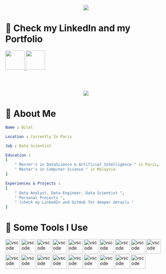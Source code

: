 <p align="center">
  <img src="https://capsule-render.vercel.app/api?text=Welcome%20To%20My%20GitHub%20🐱‍💻&stroke=B897FF&strokeWidth=1&fontSize=60&animation=fadeIn&type=waving&color=gradient&height=150"/>
</p>


# 📡 Check my LinkedIn and my Portfolio 

<!--'''https://mir-s3-cdn-cf.behance.net/project_modules/hd/65146e108618417.5fc18f77d06e9.gif
https://i.pinimg.com/originals/54/3d/5f/543d5fded3731b85a43d378cc4098584.gif
https://64.media.tumblr.com/ebf790562c0d96efdd8915a978a73f9b/ff4a6b2f72fd28e0-8d/s1280x1920/aeddac6c26a384c4efa4a7de308582dd9ebc8b33.gif
https://64.media.tumblr.com/b489fa0765b72cf150301eca9557310e/cfaa77d9655247d0-bf/s540x810/d6924705e261e896d44c8e2053bf58d35f0a1487.gif
-->

<a href="https://www.linkedin.com/in/bilal-selmi-a86964204/">
  <img height="60" src="https://www.pagetraffic.com/blog/wp-content/uploads/2022/09/linkedin-logo-gif.gif"/>
</a>

<a href="https://www.linkedin.com/in/bilal-selmi-a86964204/">
  <img height="60" src="https://media0.giphy.com/media/kfR5iyQgmq7PoiFTAf/giphy.gif"/>
</a>

<br></br>

<p align="center">
<a href="https://www.linkedin.com/in/bilal-selmi-a86964204/">
  <img src="https://64.media.tumblr.com/c83347532c558ba9bb7086fe1a83b156/tumblr_nikvp2BSmP1tu0hbzo1_500.gif"/>
</a>
</p>

# 👾 About Me

```yaml
Name : Bilal

Location : Currently In Paris

Job : Data Scientist

Education :
[
    " Master's in DataScience & Artificial Intelligence " in Paris,
    " Master's in Computer Science " in Malaysia
]

Experiences & Projects :
[
    " Data Analyst, Data Engineer, Data Scientist ",
    " Personal Projects ",
    " (check my LinkedIn and GitHub for deeper details "
]

```

# 🚀 Some Tools I Use

<p align="left">
<img src="https://upload.wikimedia.org/wikipedia/commons/thumb/c/c3/Python-logo-notext.svg/935px-Python-logo-notext.svg.png" alt="vscode" width="45" height="45"/>
<img src="https://upload.wikimedia.org/wikipedia/commons/thumb/e/ed/Pandas_logo.svg/1200px-Pandas_logo.svg.png" alt="vscode" width="45" height="45"/>
<img src="https://matplotlib.org/3.1.1/_static/logo2_compressed.svg" alt="vscode" width="45" height="45"/>
<img src="https://raw.githubusercontent.com/mwaskom/seaborn/master/doc/_static/logo-wide-lightbg.svg" alt="vscode" width="45" height="45"/>
<img src="https://upload.wikimedia.org/wikipedia/commons/thumb/0/05/Scikit_learn_logo_small.svg/1200px-Scikit_learn_logo_small.svg.png" alt="vscode" width="45" height="45"/>
<img src="https://upload.wikimedia.org/wikipedia/commons/thumb/2/2d/Tensorflow_logo.svg/langfr-220px-Tensorflow_logo.svg.png" alt="vscode" width="45" height="45"/>
<img src="https://msh-paris-saclay.fr/wp-content/uploads/2017/02/RStudio-Ball.png" alt="vscode" width="45" height="45"/>
<img src="https://guillaume-richard.fr/wp-content/uploads/2019/08/sql.png" alt="vscode" width="45" height="45"/>
<img src="https://ourcodeworld.com/public-media/articles/articleocw-5d78ebb022d1e.webp" alt="vscode" width="45" height="45"/>
<img src="https://upload.wikimedia.org/wikipedia/commons/thumb/3/34/Microsoft_Office_Excel_%282019%E2%80%93present%29.svg/640px-Microsoft_Office_Excel_%282019%E2%80%93present%29.svg.png" alt="vscode" width="45" height="45"/>
<img src="https://serkonda7.gallerycdn.vsassets.io/extensions/serkonda7/vscode-vba/0.9.0/1686121620796/Microsoft.VisualStudio.Services.Icons.Default" alt="vscode" width="45" height="45"/>
<img src="https://play-lh.googleusercontent.com/aeXs0qriXwmHVWtq9u4zVUO6SifULKtJOQdtBg6wDQqaNEaaJKl6b2oiABMmHn6yLH8" alt="vscode" width="45" height="45"/>
<img src="https://res.cloudinary.com/hevo/image/upload/f_auto,q_auto/v1685882496/hevo-learn-1/microsoft-power-bi-logo_151265f430f.png?_i=AA" alt="vscode" width="45" height="45"/>
<img src="https://www.synaltic.fr/wp-content/uploads/2020/11/Logo-Qlik.png" alt="vscode" width="45" height="45"/>
<img src="https://lh3.googleusercontent.com/q51BTkp50hAA7R4pudtVJ8Ojgdg_HuyaHH_NwbR7i3PjCVUejovhYPsM9S-2fx10J0QBGNYbU0BCtW9iCc_0FA" alt="vscode" width="45" height="45"/>
<img src="https://d33wubrfki0l68.cloudfront.net/d3ca5a4bd42d86926f08ee7bc5e3f73339045edf/716e5/images/glossary/pyshark.jpg" alt="vscode" width="45" height="45"/>
<img src="https://www.appdynamics.com/c/r/appdynamics/solutions/azure-monitoring/index/jcr:content/Title/blade_copy_172843868/bladeContents1/image/image.img.png/1670878360555.png" alt="vscode" width="45" height="45"/>
<img src="https://www.trading-fuer-anfaenger.de/wp-content/uploads/dax-logo.png" alt="vscode" width="45" height="45"/>
<img src="https://www.sparks-formation.com/wp-content/uploads/2020/07/langage-c-sharp.png" alt="vscode" width="45" height="45"/>
</p>

